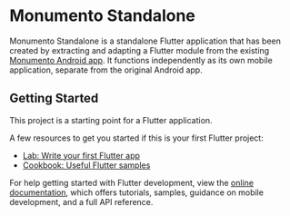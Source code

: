 # Monumento Standalone

Monumento Standalone is a standalone Flutter application that has been created by extracting and adapting a Flutter module from the existing [Monumento Android app](https://github.com/AOSSIE-Org/Monumento). It functions independently as its own mobile application, separate from the original Android app.

## Getting Started

This project is a starting point for a Flutter application.

A few resources to get you started if this is your first Flutter project:

- [Lab: Write your first Flutter app](https://docs.flutter.dev/get-started/codelab)
- [Cookbook: Useful Flutter samples](https://docs.flutter.dev/cookbook)

For help getting started with Flutter development, view the
[online documentation](https://docs.flutter.dev/), which offers tutorials,
samples, guidance on mobile development, and a full API reference.
